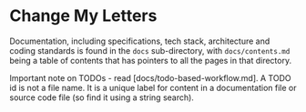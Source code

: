 # Change My Letters

Documentation, including specifications, tech stack, architecture and coding standards is found in the `docs` sub-directory, 
with `docs/contents.md` being a table of contents that has pointers to all the pages in that directory.

Important note on TODOs - read [docs/todo-based-workflow.md]. A TODO id is not a file name. It is a unique label for content
in a documentation file or source code file (so find it using a string search).


